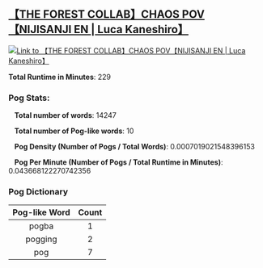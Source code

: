 ## [【THE FOREST COLLAB】CHAOS POV【NIJISANJI EN | Luca Kaneshiro】](https://www.youtube.com/watch?v=2wCYVViJxMk&t=7s)
[![Link to 【THE FOREST COLLAB】CHAOS POV【NIJISANJI EN | Luca Kaneshiro】](https://img.youtube.com/vi/7s/0.jpg)](https://www.youtube.com/watch?v=2wCYVViJxMk&t=7s)

**Total Runtime in Minutes**: 229

### **Pog Stats:**

&nbsp;&nbsp;&nbsp;**Total number of words**: 14247

&nbsp;&nbsp;&nbsp;**Total number of Pog-like words**: 10

&nbsp;&nbsp;&nbsp;**Pog Density (Number of Pogs / Total Words)**: 0.0007019021548396153

&nbsp;&nbsp;&nbsp;**Pog Per Minute (Number of Pogs / Total Runtime in Minutes)**: 0.043668122270742356

### **Pog Dictionary**
**Pog-like Word** | **Count**|
:---: | :---:
pogba | 1
pogging | 2
pog | 7


